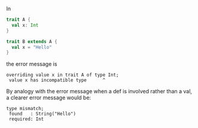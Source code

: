 In

```scala
trait A {
  val x: Int
}

trait B extends A {
  val x = "Hello"
}
```

the error message is

```
overriding value x in trait A of type Int;
 value x has incompatible type      ^
```

By analogy with the error message when a def is involved rather than a val, a clearer error message would be:

```
type mismatch;
 found   : String("Hello")
 required: Int
```
